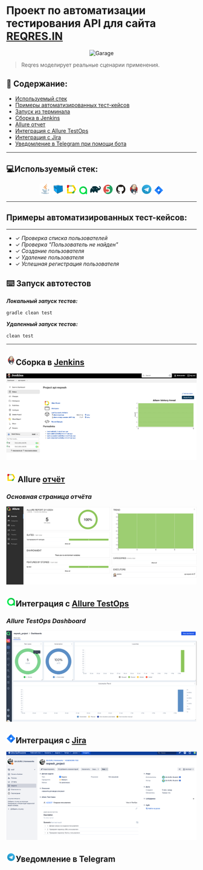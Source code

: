 # Проект по автоматизации тестирования API для сайта [REQRES.IN](https://reqres.in/)

<p align="center">  
<img alt="Garage" src="/media/screenshots/OG.jpeg">


> Reqres моделирует реальные сценарии применения.

<a name="наверх"></a>

## :scroll: Содержание:
* <a href="#tools">Используемый стек</a>
* <a href="#cases">Примеры автоматизированных тест-кейсов</a>
* <a href="#console">Запуск из терминала</a>
* <a href="#jenkins">Сборка в Jenkins</a>
* <a href="#allure">Allure отчет</a>
* <a href="#allure-testops">Интеграция с Allure TestOps</a>
* <a href="#jira">Интеграция с Jira</a>
* <a href="#telegram">Уведомление в Telegram при помощи бота</a>


____
<a id="tools"></a>
## :computer:<a name="Используемый стек">**Используемый стек:**</a>

<p align="center">
<a href="https://www.java.com/"><img width="6%" title="Java" src="media/logo/Java.svg"></a>
<a href="https://aerokube.com/selenoid/"><img width="6%" title="Selenoid" src="media/logo/Selenoid.svg"></a>
<a href="https://github.com/allure-framework/allure2"><img width="6%" title="Allure Report" src="media/logo/Allure.svg"></a>
<a href="https://qameta.io/"><img width="5%" title="Allure TestOps" src="media/logo/Allure_TO.svg"></a>
<a href="https://gradle.org/"><img width="6%" title="Gradle" src="media/logo/Gradle.svg"></a>
<a href="https://junit.org/junit5/"><img width="6%" title="JUnit5" src="media/logo/Junit5.svg"></a>
<a href="https://github.com/"><img width="6%" title="GitHub" src="media/logo/GitHub.svg"></a>
<a href="https://www.jenkins.io/"><img width="6%" title="Jenkins" src="media/logo/Jenkins.svg"></a>
<a href="https://web.telegram.org/a/"><img width="6%" title="Telegram" src="media/logo/Telegram.svg"></a>
<a href="https://www.atlassian.com/ru/software/jira/"><img width="5%" title="Jira" src="media/logo/Jira.svg"></a>
</p>

____
<a id="cases"></a>
## <a name="Примеры автоматизированных тест-кейсов">**Примеры автоматизированных тест-кейсов:**</a>
____
- ✓ *Проверка списка пользователей*
- ✓ *Проверка "Пользователь не найден"*
- ✓ *Создание пользователя*
- ✓ *Удаление пользователя*
- ✓ *Успешная регистрация пользователя*




<a id="console"></a>
## :keyboard: Запуск автотестов

***Локальный запуск тестов:***
```
gradle clean test 
```
***Удаленный запуск тестов:***
```
clean test 
```
____
<a id="jenkins"></a>
## <img alt="Jenkins" height="25" src="media/logo/Jenkins.svg" width="25"/></a><a name="Сборка"></a>Сборка в [Jenkins](https://jenkins.autotests.cloud/job/garage_UI_project/)</a>
<p align="center">  
<a href="https://jenkins.autotests.cloud/job/garage_UI_project/"><img src="media/screenshots/Jenkins.png" alt="Jenkins"/></a>  
</p>

<a id="allure"></a>
## <img src="media/logo/Allure.svg" width="25" height="25"  alt="Allure"/></a> Allure <a target="_blank" href="https://jenkins.autotests.cloud/job/garage_UI_project/allure/">отчёт</a>

### *Основная страница отчёта*

<p align="center">  
<img title="Allure Overview Dashboard" src="media/screenshots/AllureRep.png">  
</p>  

<a id="allure-testops"></a>
## <img src="media/logo/Allure_TO.svg" width="25" height="25"  alt="Allure"/></a>Интеграция с <a target="_blank" href="https://allure.autotests.cloud/project/4020/dashboards">Allure TestOps</a>
### *Allure TestOps Dashboard*

<p align="center">  
<img title="Allure TestOps Dashboard" src="media/screenshots/AllureTO.png">  
</p>  


<a id="jira"></a>
## <img src="media/logo/Jira.svg" width="25" height="25"  alt="Allure"/></a>Интеграция с <a target="_blank" href="https://jira.autotests.cloud/browse/HOMEWORK-1098">Jira</a>

<p align="center">  
<img title="Jira" src="media/screenshots/Jira.png">  
</p>

<a id="telegram"></a>
## <img src="media/logo/Telegram.svg" width="25" height="25"  alt="Allure"/></a>Уведомление в Telegram 

